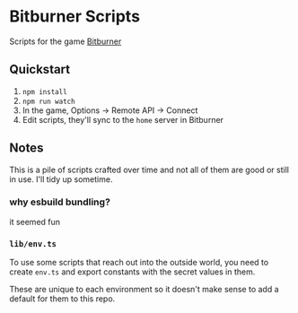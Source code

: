 # Bitburner Scripts

Scripts for the game [Bitburner](https://bitburner.readthedocs.io/en/latest/)

## Quickstart

1. `npm install`
2. `npm run watch`
3. In the game, Options -> Remote API -> Connect
4. Edit scripts, they'll sync to the `home` server in Bitburner

## Notes

This is a pile of scripts crafted over time and not all of them are good or still in use. I'll tidy up sometime.

### why esbuild bundling?

it seemed fun

### `lib/env.ts`

To use some scripts that reach out into the outside world, you need to create `env.ts` and export constants with the secret values in them.

These are unique to each environment so it doesn't make sense to add a default for them to this repo.
